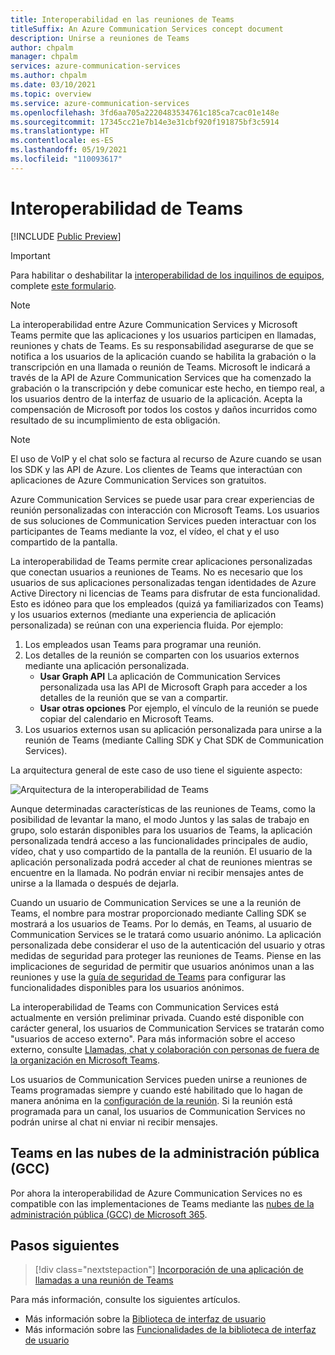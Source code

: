 ```yaml
---
title: Interoperabilidad en las reuniones de Teams
titleSuffix: An Azure Communication Services concept document
description: Unirse a reuniones de Teams
author: chpalm
manager: chpalm
services: azure-communication-services
ms.author: chpalm
ms.date: 03/10/2021
ms.topic: overview
ms.service: azure-communication-services
ms.openlocfilehash: 3fd6aa705a2220483534761c185ca7cac01e148e
ms.sourcegitcommit: 17345cc21e7b14e3e31cbf920f191875bf3c5914
ms.translationtype: HT
ms.contentlocale: es-ES
ms.lasthandoff: 05/19/2021
ms.locfileid: "110093617"
---
```

# <a name="teams-interoperability"></a>Interoperabilidad de Teams

[!INCLUDE [Public Preview](../includes/public-preview-include-document.md)]

> [!IMPORTANT]
> Para habilitar o deshabilitar la [interoperabilidad de los inquilinos de equipos](../concepts/teams-interop.md), complete [este formulario](https://forms.office.com/Pages/ResponsePage.aspx?id=v4j5cvGGr0GRqy180BHbR21ouQM6BHtHiripswZoZsdURDQ5SUNQTElKR0VZU0VUU1hMOTBBMVhESS4u).

> [!NOTE]
> La interoperabilidad entre Azure Communication Services y Microsoft Teams permite que las aplicaciones y los usuarios participen en llamadas, reuniones y chats de Teams. Es su responsabilidad asegurarse de que se notifica a los usuarios de la aplicación cuando se habilita la grabación o la transcripción en una llamada o reunión de Teams. Microsoft le indicará a través de la API de Azure Communication Services que ha comenzado la grabación o la transcripción y debe comunicar este hecho, en tiempo real, a los usuarios dentro de la interfaz de usuario de la aplicación. Acepta la compensación de Microsoft por todos los costos y daños incurridos como resultado de su incumplimiento de esta obligación.

> [!NOTE]
> El uso de VoIP y el chat solo se factura al recurso de Azure cuando se usan los SDK y las API de Azure. Los clientes de Teams que interactúan con aplicaciones de Azure Communication Services son gratuitos.

Azure Communication Services se puede usar para crear experiencias de reunión personalizadas con interacción con Microsoft Teams. Los usuarios de sus soluciones de Communication Services pueden interactuar con los participantes de Teams mediante la voz, el vídeo, el chat y el uso compartido de la pantalla.

La interoperabilidad de Teams permite crear aplicaciones personalizadas que conectan usuarios a reuniones de Teams. No es necesario que los usuarios de sus aplicaciones personalizadas tengan identidades de Azure Active Directory ni licencias de Teams para disfrutar de esta funcionalidad. Esto es idóneo para que los empleados (quizá ya familiarizados con Teams) y los usuarios externos (mediante una experiencia de aplicación personalizada) se reúnan con una experiencia fluida. Por ejemplo:

1. Los empleados usan Teams para programar una reunión. 
1. Los detalles de la reunión se comparten con los usuarios externos mediante una aplicación personalizada.
   * **Usar Graph API** La aplicación de Communication Services personalizada usa las API de Microsoft Graph para acceder a los detalles de la reunión que se van a compartir. 
   * **Usar otras opciones** Por ejemplo, el vínculo de la reunión se puede copiar del calendario en Microsoft Teams.
1. Los usuarios externos usan su aplicación personalizada para unirse a la reunión de Teams (mediante Calling SDK y Chat SDK de Communication Services).

La arquitectura general de este caso de uso tiene el siguiente aspecto: 

![Arquitectura de la interoperabilidad de Teams](./media/call-flows/teams-interop.png)

Aunque determinadas características de las reuniones de Teams, como la posibilidad de levantar la mano, el modo Juntos y las salas de trabajo en grupo, solo estarán disponibles para los usuarios de Teams, la aplicación personalizada tendrá acceso a las funcionalidades principales de audio, vídeo, chat y uso compartido de la pantalla de la reunión. El usuario de la aplicación personalizada podrá acceder al chat de reuniones mientras se encuentre en la llamada. No podrán enviar ni recibir mensajes antes de unirse a la llamada o después de dejarla. 

Cuando un usuario de Communication Services se une a la reunión de Teams, el nombre para mostrar proporcionado mediante Calling SDK se mostrará a los usuarios de Teams. Por lo demás, en Teams, al usuario de Communication Services se le tratará como usuario anónimo.  La aplicación personalizada debe considerar el uso de la autenticación del usuario y otras medidas de seguridad para proteger las reuniones de Teams. Piense en las implicaciones de seguridad de permitir que usuarios anónimos unan a las reuniones y use la [guía de seguridad de Teams](/microsoftteams/teams-security-guide#addressing-threats-to-teams-meetings) para configurar las funcionalidades disponibles para los usuarios anónimos.

La interoperabilidad de Teams con Communication Services está actualmente en versión preliminar privada. Cuando esté disponible con carácter general, los usuarios de Communication Services se tratarán como "usuarios de acceso externo". Para más información sobre el acceso externo, consulte [Llamadas, chat y colaboración con personas de fuera de la organización en Microsoft Teams](/microsoftteams/communicate-with-users-from-other-organizations).

Los usuarios de Communication Services pueden unirse a reuniones de Teams programadas siempre y cuando esté habilitado que lo hagan de manera anónima en la [configuración de la reunión](/microsoftteams/meeting-settings-in-teams). Si la reunión está programada para un canal, los usuarios de Communication Services no podrán unirse al chat ni enviar ni recibir mensajes.

## <a name="teams-in-government-clouds-gcc"></a>Teams en las nubes de la administración pública (GCC)
Por ahora la interoperabilidad de Azure Communication Services no es compatible con las implementaciones de Teams mediante las [nubes de la administración pública (GCC) de Microsoft 365](/MicrosoftTeams/plan-for-government-gcc). 

## <a name="next-steps"></a>Pasos siguientes

> [!div class="nextstepaction"]
> [Incorporación de una aplicación de llamadas a una reunión de Teams](../quickstarts/voice-video-calling/get-started-teams-interop.md)

Para más información, consulte los siguientes artículos.

- Más información sobre la [Biblioteca de interfaz de usuario](./ui-library/ui-library-overview.md)
- Más información sobre las [Funcionalidades de la biblioteca de interfaz de usuario](./ui-library/ui-library-use-cases.md)
